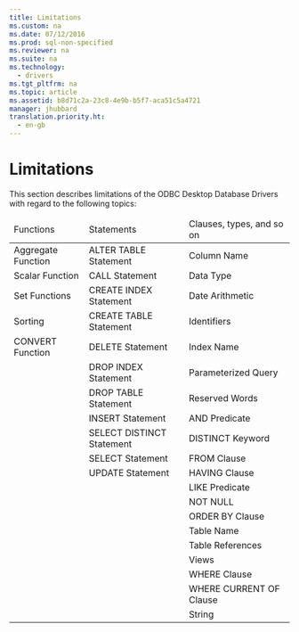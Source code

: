 ```yaml
---
title: Limitations
ms.custom: na
ms.date: 07/12/2016
ms.prod: sql-non-specified
ms.reviewer: na
ms.suite: na
ms.technology: 
  - drivers
ms.tgt_pltfrm: na
ms.topic: article
ms.assetid: b8d71c2a-23c8-4e9b-b5f7-aca51c5a4721
manager: jhubbard
translation.priority.ht: 
  - en-gb
---
```

# Limitations
<?xml version="1.0" encoding="utf-8"?>
<developerConceptualDocument xmlns="http://ddue.schemas.microsoft.com/authoring/2003/5" xmlns:xlink="http://www.w3.org/1999/xlink" xmlns:xsi="http://www.w3.org/2001/XMLSchema-instance" xsi:schemaLocation="http://ddue.schemas.microsoft.com/authoring/2003/5 http://dduestorage.blob.core.windows.net/ddueschema/developer.xsd">
  <introduction>
    <para>This section describes limitations of the ODBC Desktop Database Drivers with regard to the following topics:</para>
    <table xmlns:caps="http://schemas.microsoft.com/build/caps/2013/11">
      <thead>
        <tr>
          <TD>
            <para>Functions</para>
          </TD>
          <TD>
            <para>Statements</para>
          </TD>
          <TD>
            <para>Clauses, types, and so on</para>
          </TD>
        </tr>
      </thead>
      <tbody>
        <tr>
          <TD>
            <para>
              <legacyLink xlink:href="f6e494ed-c7cb-4b1b-bf3b-c4361850b51a">Aggregate Function</legacyLink>
            </para>
          </TD>
          <TD>
            <para>
              <legacyLink xlink:href="f3e88f85-edf4-47cd-a822-292b106ddb34">ALTER TABLE Statement</legacyLink>
            </para>
          </TD>
          <TD>
            <para>
              <legacyLink xlink:href="5a339f61-c52f-40ad-8deb-d785f72753d4">Column Name</legacyLink>
            </para>
          </TD>
        </tr>
        <tr>
          <TD>
            <para>
              <legacyLink xlink:href="023d94b9-3ed6-46d3-9a66-f2872f505bbb">Scalar Function</legacyLink>
            </para>
          </TD>
          <TD>
            <para>
              <legacyLink xlink:href="5802891f-27f6-48b3-aeeb-aaef400b318c">CALL Statement</legacyLink>
            </para>
          </TD>
          <TD>
            <para>
              <legacyLink xlink:href="81c4eab7-1f6b-47a0-b940-89d6c6a14dae">Data Type</legacyLink>
            </para>
          </TD>
        </tr>
        <tr>
          <TD>
            <para>
              <legacyLink xlink:href="18e7a0fd-cc5d-4109-b542-cac6893a29c3">Set Functions</legacyLink>
            </para>
          </TD>
          <TD>
            <para>
              <legacyLink xlink:href="832dcda1-e452-48e6-8adb-7fb33c4fb4ff">CREATE INDEX Statement</legacyLink>
            </para>
          </TD>
          <TD>
            <para>
              <legacyLink xlink:href="4ae40066-5911-4d32-937a-040bacc853ec">Date Arithmetic</legacyLink>
            </para>
          </TD>
        </tr>
        <tr>
          <TD>
            <para>
              <legacyLink xlink:href="2273e058-f6a3-4fc3-875f-e506cb1015ac">Sorting</legacyLink>
            </para>
          </TD>
          <TD>
            <para>
              <legacyLink xlink:href="c5067855-20c9-456f-8d63-f375b4297f2e">CREATE TABLE Statement</legacyLink>
            </para>
          </TD>
          <TD>
            <para>
              <legacyLink xlink:href="b3466382-71cb-4f82-8318-092a8fcef3df">Identifiers</legacyLink>
            </para>
          </TD>
        </tr>
        <tr>
          <TD>
            <para>
              <legacyLink xlink:href="3c81fc58-57f0-4dd7-be16-2b146eb15cbc">CONVERT Function</legacyLink>
            </para>
          </TD>
          <TD>
            <para>
              <legacyLink xlink:href="084761fe-e65b-4f38-ba4f-69884b2a7700">DELETE Statement</legacyLink>
            </para>
          </TD>
          <TD>
            <para>
              <legacyLink xlink:href="e44e5858-696e-4939-93ae-4d6572e3f49a">Index Name</legacyLink>
            </para>
          </TD>
        </tr>
        <tr>
          <TD>
            <para> </para>
          </TD>
          <TD>
            <para>
              <legacyLink xlink:href="a8ab9259-af47-438f-9fff-042e8ebb1c58">DROP INDEX Statement</legacyLink>
            </para>
          </TD>
          <TD>
            <para>
              <legacyLink xlink:href="4edc0566-bba8-42b2-ab0e-60dfb67b5e7b">Parameterized Query</legacyLink>
            </para>
          </TD>
        </tr>
        <tr>
          <TD>
            <para> </para>
          </TD>
          <TD>
            <para>
              <legacyLink xlink:href="0a1c80f5-c9f2-4655-9bfd-0131b2f015a9">DROP TABLE Statement</legacyLink>
            </para>
          </TD>
          <TD>
            <para>
              <legacyLink xlink:href="ed42f083-c9e8-4ee4-9d64-d879bf955c78">Reserved Words</legacyLink>
            </para>
          </TD>
        </tr>
        <tr>
          <TD>
            <para> </para>
          </TD>
          <TD>
            <para>
              <legacyLink xlink:href="dea05698-527a-41ab-8729-bbed85556185">INSERT Statement</legacyLink>
            </para>
          </TD>
          <TD>
            <para>
              <legacyLink xlink:href="b9f363af-a60a-40f0-9c22-28aa7b159e06">AND Predicate</legacyLink>
            </para>
          </TD>
        </tr>
        <tr>
          <TD>
            <para> </para>
          </TD>
          <TD>
            <para>
              <legacyLink xlink:href="c8896e28-af94-46e6-bc3f-1af657e38462">SELECT DISTINCT Statement</legacyLink>
            </para>
          </TD>
          <TD>
            <para>
              <legacyLink xlink:href="111e2dd7-d64e-4670-8bf0-2135d0a056b8">DISTINCT Keyword</legacyLink>
            </para>
          </TD>
        </tr>
        <tr>
          <TD>
            <para> </para>
          </TD>
          <TD>
            <para>
              <legacyLink xlink:href="c6b05955-f8fd-4706-a1a7-a8dbd74870c2">SELECT Statement</legacyLink>
            </para>
          </TD>
          <TD>
            <para>
              <legacyLink xlink:href="1cf7cd81-1750-46ee-80ed-be70f57e8569">FROM Clause</legacyLink>
            </para>
          </TD>
        </tr>
        <tr>
          <TD>
            <para> </para>
          </TD>
          <TD>
            <para>
              <legacyLink xlink:href="14700aac-e135-4dc0-9138-4b01224461d5">UPDATE Statement</legacyLink>
            </para>
          </TD>
          <TD>
            <para>
              <legacyLink xlink:href="80f3a839-50bb-42cc-b2a4-06a533145edb">HAVING Clause</legacyLink>
            </para>
          </TD>
        </tr>
        <tr>
          <TD>
            <para> </para>
          </TD>
          <TD>
            <para> </para>
          </TD>
          <TD>
            <para>
              <legacyLink xlink:href="dbd39099-caf6-4c4c-9ad8-f6c63c1bd5e4">LIKE Predicate</legacyLink>
            </para>
          </TD>
        </tr>
        <tr>
          <TD>
            <para> </para>
          </TD>
          <TD>
            <para> </para>
          </TD>
          <TD>
            <para>
              <legacyLink xlink:href="bb1a04f0-111b-412e-b2fb-090b62e74d59">NOT NULL</legacyLink>
            </para>
          </TD>
        </tr>
        <tr>
          <TD>
            <para> </para>
          </TD>
          <TD>
            <para> </para>
          </TD>
          <TD>
            <para>
              <legacyLink xlink:href="fd4ddc7c-9c7e-4a0c-a781-e5427dfb2e18">ORDER BY Clause</legacyLink>
            </para>
          </TD>
        </tr>
        <tr>
          <TD>
            <para> </para>
          </TD>
          <TD>
            <para> </para>
          </TD>
          <TD>
            <para>
              <legacyLink xlink:href="d9843e4b-1d05-4d5a-9dc3-ee9ec59edb97">Table Name</legacyLink>
            </para>
          </TD>
        </tr>
        <tr>
          <TD>
            <para> </para>
          </TD>
          <TD>
            <para> </para>
          </TD>
          <TD>
            <para>
              <legacyLink xlink:href="de674d5e-a16a-4cf1-b7e7-0222ef19a6f4">Table References</legacyLink>
            </para>
          </TD>
        </tr>
        <tr>
          <TD>
            <para> </para>
          </TD>
          <TD>
            <para> </para>
          </TD>
          <TD>
            <para>
              <legacyLink xlink:href="1be24fce-0653-43a0-9cda-3496694c3ace">Views</legacyLink>
            </para>
          </TD>
        </tr>
        <tr>
          <TD>
            <para> </para>
          </TD>
          <TD>
            <para> </para>
          </TD>
          <TD>
            <para>
              <legacyLink xlink:href="46b54f74-e4a3-4318-87cf-8a97c38a2718">WHERE Clause</legacyLink>
            </para>
          </TD>
        </tr>
        <tr>
          <TD>
            <para> </para>
          </TD>
          <TD>
            <para> </para>
          </TD>
          <TD>
            <para>
              <legacyLink xlink:href="12404fd7-ae11-4017-85cd-792ce20931f9">WHERE CURRENT OF Clause</legacyLink>
            </para>
          </TD>
        </tr>
        <tr>
          <TD>
            <para> </para>
          </TD>
          <TD>
            <para> </para>
          </TD>
          <TD>
            <para>
              <legacyLink xlink:href="ec1da65f-c69d-415d-bf75-8fda8aa2b39f">String</legacyLink>
            </para>
          </TD>
        </tr>
      </tbody>
    </table>
  </introduction>
  <relatedTopics />
</developerConceptualDocument>